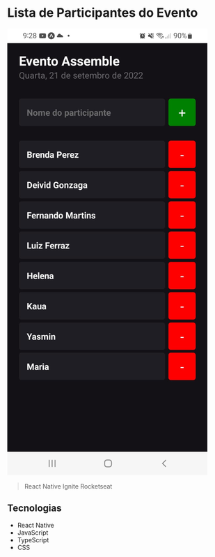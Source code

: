 # Lista de Participantes do Evento 

![preview](/github/projeto.png)

>  React Native Ignite Rocketseat

## Tecnologias 

- React Native
- JavaScript
- TypeScript
- CSS
